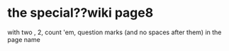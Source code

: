 # the special??wiki page8

with two , 2, count 'em, question marks (and no spaces after them) in the page name
